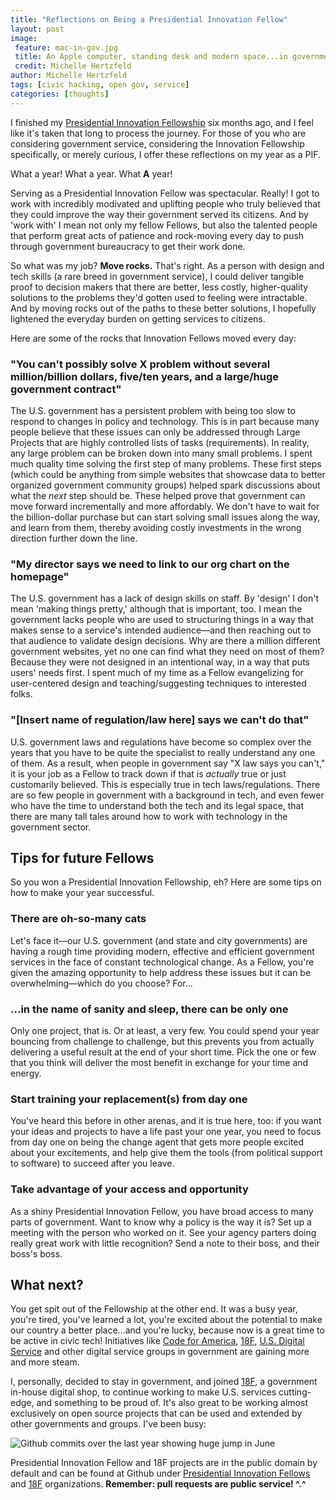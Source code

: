 ```yaml
---
title: "Reflections on Being a Presidential Innovation Fellow"
layout: post
image:
 feature: mac-in-gov.jpg
 title: An Apple computer, standing desk and modern space...in government!
 credit: Michelle Hertzfeld
author: Michelle Hertzfeld
tags: [civic hacking, open gov, service]
categories: [thoughts]
---
```


I finished my [Presidential Innovation Fellowship](http://www.whitehouse.gov/innovationfellows) six months ago, and I feel like it's taken that long to process the journey. For those of you who are considering government service, considering the Innovation Fellowship specifically, or merely curious, I offer these reflections on my year as a PIF. <!--more-->

What a year! What a year. What **A** year!

Serving as a Presidential Innovation Fellow was spectacular. Really! I got to work with incredibly modivated and uplifting people who truly believed that they could improve the way their government served its citizens. And by 'work with' I mean not only my fellow Fellows, but also the talented people that perform great acts of patience and rock-moving every day to push through government bureaucracy to get their work done.

So what was my job? **Move rocks.** That's right. As a person with design and tech skills (a rare breed in government service), I could deliver tangible proof to decision makers that there are better, less costly, higher-quality solutions to the problems they'd gotten used to feeling were intractable. And by moving rocks out of the paths to these better solutions, I hopefully lightened the everyday burden on getting services to citizens.

Here are some of the rocks that Innovation Fellows moved every day:

### "You can't possibly solve X problem without several million/billion dollars, five/ten years, and a large/huge government contract"

The U.S. government has a persistent problem with being too slow to respond to changes in policy and technology. This is in part because many people believe that these issues can only be addressed through Large Projects that are highly controlled lists of tasks (requirements). In reality, any large problem can be broken down into many small problems. I spent much quality time solving the first step of many problems. These first steps (which could be anything from simple websites that showcase data to better organized government community groups) helped spark discussions about what the *next* step should be. These helped prove that government can move forward incrementally and more affordably. We don't have to wait for the billion-dollar purchase but can start solving small issues along the way, and learn from them, thereby avoiding costly investments in the wrong direction further down the line.

### "My director says we need to link to our org chart on the homepage"

The U.S. government has a lack of design skills on staff. By 'design' I don't mean 'making things pretty,' although that is important, too. I mean the government lacks people who are used to structuring things in a way that makes sense to a service's intended audience&#8212;and then reaching out to that audience to validate design decisions. Why are there a million different government websites, yet no one can find what they need on most of them? Because they were not designed in an intentional way, in a way that puts users' needs first. I spent much of my time as a Fellow evangelizing for user-centered design and teaching/suggesting techniques to interested folks.

### "[Insert name of regulation/law here] says we can't do that"

U.S. government laws and regulations have become so complex over the years that you have to be quite the specialist to really understand any one of them. As a result, when people in government say "X law says you can't," it is your job as a Fellow to track down if that is *actually* true or just customarily believed. This is especially true in tech laws/regulations. There are so few people in government with a background in tech, and even fewer who have the time to understand both the tech and its legal space, that there are many tall tales around how to work with technology in the government sector.

## Tips for future Fellows

So you won a Presidential Innovation Fellowship, eh? Here are some tips on how to make your year successful.

### There are oh-so-many cats
Let's face it&#8212;our U.S. government (and state and city governments) are having a rough time providing modern, effective and efficient government services in the face of constant technological change. As a Fellow, you're given the amazing opportunity to help address these issues but it can be overwhelming&#8212;which do you choose? For...

### ...in the name of sanity and sleep, there can be only one
Only one project, that is. Or at least, a very few. You could spend your year bouncing from challenge to challenge, but this prevents you from actually delivering a useful result at the end of your short time. Pick the one or few that you think will deliver the most benefit in exchange for your time and energy.

### Start training your replacement(s) from day one
You've heard this before in other arenas, and it is true here, too: if you want your ideas and projects to have a life past your one year, you need to focus from day one on being the change agent that gets more people excited about your excitements, and help give them the tools (from political support to software) to succeed after you leave.

### Take advantage of your access and opportunity
As a shiny Presidential Innovation Fellow, you have broad access to many parts of government. Want to know why a policy is the way it is? Set up a meeting with the person who worked on it. See your agency parters doing really great work with little recognition? Send a note to their boss, and their boss's boss.

## What next?

You get spit out of the Fellowship at the other end. It was a busy year, you're tired, you've learned a lot, you're excited about the potential to make our country a better place...and you're lucky, because now is a great time to be active in civic tech! Initiatives like [Code for America](http://www.codeforamerica.org/), [18F](https://18f.gsa.gov/), [U.S. Digital Service](http://www.washingtonpost.com/blogs/the-switch/wp/2014/08/11/white-house-launches-u-s-digital-service-with-healthcare-gov-fixer-at-the-helm/) and other digital service groups in government are gaining more and more steam.

I, personally, decided to stay in government, and joined [18F](https://18f.gsa.gov/), a government in-house digital shop, to continue working to make U.S. services cutting-edge, and something to be proud of. It's also great to be working almost exclusively on open source projects that can be used and extended by other governments and groups. I've been busy:

![Github commits over the last year showing huge jump in June](https://meiqimichelle.github.io/mhertzfeld/img/git-commits.png)

Presidential Innovation Fellow and 18F projects are in the public domain by default and can be found at Github under [Presidential Innovation Fellows](https://github.com/presidential-innovation-fellows) and [18F](https://github.com/18f) organizations. **Remember: pull requests are public service! ^.^**
